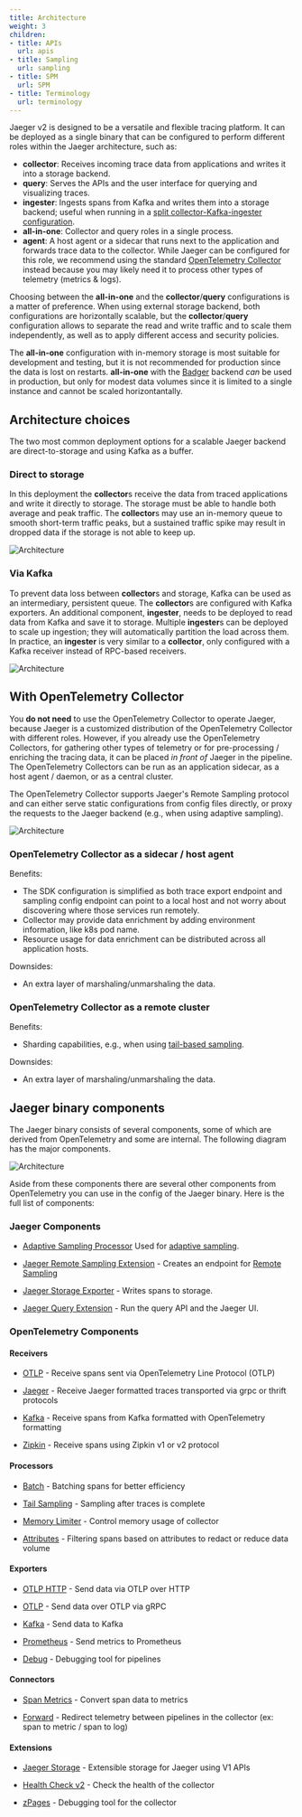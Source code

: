 ```yaml
---
title: Architecture
weight: 3
children:
- title: APIs
  url: apis
- title: Sampling
  url: sampling
- title: SPM
  url: SPM
- title: Terminology
  url: terminology
---
```


Jaeger v2 is designed to be a versatile and flexible tracing platform. It can be deployed as a single binary that can be configured to perform different roles within the Jaeger architecture, such as:
  * **collector**: Receives incoming trace data from applications and writes it into a storage backend.
  * **query**: Serves the APIs and the user interface for querying and visualizing traces.
  * **ingester**: Ingests spans from Kafka and writes them into a storage backend; useful when running in a [split collector-Kafka-ingester configuration](./#via-kafka).
  * **all-in-one**: Collector and query roles in a single process.
  * **agent**: A host agent or a sidecar that runs next to the application and forwards trace data to the collector. While Jaeger can be configured for this role, we recommend using the standard [OpenTelemetry Collector](https://opentelemetry.io/docs/collector/) instead because you may likely need it to process other types of telemetry (metrics & logs).

Choosing between the **all-in-one** and the **collector**/**query** configurations is a matter of preference. When using external storage backend, both configurations are horizontally scalable, but the **collector**/**query** configuration allows to separate the read and write traffic and to scale them independently, as well as to apply different access and security policies.

The **all-in-one** configuration with in-memory storage is most suitable for development and testing, but it is not recommended for production since the data is lost on restarts. **all-in-one** with the [Badger](../badger/) backend _can_ be used in production, but only for modest data volumes since it is limited to a single instance and cannot be scaled horizontantally.

## Architecture choices

The two most common deployment options for a scalable Jaeger backend are direct-to-storage and using Kafka as a buffer.

### Direct to storage

In this deployment the **collector**s receive the data from traced applications and write it directly to storage. The storage must be able to handle both average and peak traffic. The **collector**s may use an in-memory queue to smooth short-term traffic peaks, but a sustained traffic spike may result in dropped data if the storage is not able to keep up.

![Architecture](/img/architecture-v2-2024.png)

### Via Kafka

To prevent data loss between **collector**s and storage, Kafka can be used as an intermediary, persistent queue. The **collector**s are configured with Kafka exporters. An additional component, **ingester**, needs to be deployed to read data from Kafka and save it to storage. Multiple **ingester**s can be deployed to scale up ingestion; they will automatically partition the load across them. In practice, an **ingester** is very similar to a **collector**, only configured with a Kafka receiver instead of RPC-based receivers.

![Architecture](/img/architecture-v2-kafka-2024.png)

## With OpenTelemetry Collector

You **do not need** to use the OpenTelemetry Collector to operate Jaeger, because Jaeger is a customized distribution of the OpenTelemetry Collector with different roles. However, if you already use the OpenTelemetry Collectors, for gathering other types of telemetry or for pre-processing / enriching the tracing data, it can be placed _in front of_ Jaeger in the pipeline. The OpenTelemetry Collectors can be run as an application sidecar, as a host agent / daemon, or as a central cluster.

The OpenTelemetry Collector supports Jaeger's Remote Sampling protocol and can either serve static configurations from config files directly, or proxy the requests to the Jaeger backend (e.g., when using adaptive sampling).

![Architecture](/img/architecture-v2-otel.png)

### OpenTelemetry Collector as a sidecar / host agent

Benefits:

* The SDK configuration is simplified as both trace export endpoint and sampling config endpoint can point to a local host and not worry about discovering where those services run remotely.
* Collector may provide data enrichment by adding environment information, like k8s pod name.
* Resource usage for data enrichment can be distributed across all application hosts.

Downsides:

* An extra layer of marshaling/unmarshaling the data.

### OpenTelemetry Collector as a remote cluster

Benefits:
* Sharding capabilities, e.g., when using [tail-based sampling](https://github.com/open-telemetry/opentelemetry-collector-contrib/blob/main/processor/tailsamplingprocessor/README.md).

Downsides:

* An extra layer of marshaling/unmarshaling the data.

## Jaeger binary components

The Jaeger binary consists of several components, some of which are derived from OpenTelemetry and some are internal. The following diagram has the major components.

![Architecture](/img/architecture-v2-binary.png)

Aside from these components there are several other components from OpenTelemetry you can use in the config of the Jaeger binary. Here is the full list of components:

### Jaeger Components

* [Adaptive Sampling Processor](https://github.com/jaegertracing/jaeger/tree/main/cmd/jaeger/internal/processors/adaptivesampling) Used for [adaptive sampling](../sampling/#adaptive-sampling).

* [Jaeger Remote Sampling Extension](https://github.com/jaegertracing/jaeger/tree/main/cmd/jaeger/internal/extension/remotesampling) - Creates an endpoint for [Remote Sampling](../sampling/#remote-sampling)

* [Jaeger Storage Exporter](https://github.com/jaegertracing/jaeger/tree/main/cmd/jaeger/internal/extension/jaegerstorage) - Writes spans to storage.

* [Jaeger Query Extension](https://github.com/jaegertracing/jaeger/tree/main/cmd/jaeger/internal/extension/jaegerquery) - Run the query API and the Jaeger UI.

### OpenTelemetry Components

#### Receivers
* [OTLP](https://github.com/open-telemetry/opentelemetry-collector/tree/main/receiver/otlpreceiver)	- Receive spans sent via OpenTelemetry Line Protocol (OTLP)

* [Jaeger](https://github.com/open-telemetry/opentelemetry-collector-contrib/tree/main/receiver/jaegerreceiver) - Receive Jaeger formatted traces transported via grpc or thrift protocols

* [Kafka](https://github.com/open-telemetry/opentelemetry-collector-contrib/tree/main/receiver/kafkareceiver) - Receive spans from Kafka formatted with OpenTelemetry formatting

* [Zipkin](https://github.com/open-telemetry/opentelemetry-collector-contrib/tree/main/receiver/zipkinreceiver) - Receive spans using Zipkin v1 or v2 protocol

#### Processors
* [Batch](https://github.com/open-telemetry/opentelemetry-collector/tree/main/processor/batchprocessor) - Batching spans for better efficiency

* [Tail Sampling](https://github.com/open-telemetry/opentelemetry-collector-contrib/tree/main/processor/tailsamplingprocessor) - Sampling after traces is complete

* [Memory Limiter](https://github.com/open-telemetry/opentelemetry-collector/tree/main/processor/memorylimiterprocessor) - Control memory usage of collector

* [Attributes](https://github.com/open-telemetry/opentelemetry-collector-contrib/tree/main/processor/attributesprocessor) - Filtering spans based on attributes to redact or reduce data volume
	
#### Exporters
* [OTLP HTTP](https://github.com/open-telemetry/opentelemetry-collector/tree/main/exporter/otlphttpexporter) - Send data via OTLP over HTTP

* [OTLP](https://github.com/open-telemetry/opentelemetry-collector/tree/main/exporter/otlpexporter) - Send data over OTLP via gRPC

* [Kafka](https://github.com/open-telemetry/opentelemetry-collector-contrib/blob/main/exporter/kafkaexporter/) - Send data to Kafka

* [Prometheus](https://github.com/open-telemetry/opentelemetry-collector-contrib/tree/main/exporter/prometheusexporter) - Send metrics to Prometheus

* [Debug](https://github.com/open-telemetry/opentelemetry-collector/tree/main/exporter/debugexporter)	- Debugging tool for pipelines

#### Connectors
* [Span Metrics](https://github.com/open-telemetry/opentelemetry-collector-contrib/blob/main/connector/spanmetricsconnector/) - Convert span data to metrics

* [Forward](https://github.com/open-telemetry/opentelemetry-collector/blob/main/connector/forwardconnector/) - Redirect telemetry between pipelines in the collector (ex: span to metric / span to log)

#### Extensions
* [Jaeger Storage](https://github.com/jaegertracing/jaeger/tree/main/cmd/jaeger/internal/extension/jaegerstorage) - Extensible storage for Jaeger using V1 APIs

* [Health Check v2](https://github.com/open-telemetry/opentelemetry-collector-contrib/tree/main/extension/healthcheckv2extension) - Check the health of the collector

* [zPages](https://github.com/open-telemetry/opentelemetry-collector/tree/main/extension/zpagesextension) - Debugging tool for the collector